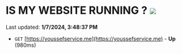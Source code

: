 # IS MY WEBSITE RUNNING ? [![](https://img.shields.io/static/v1?label=Sponsor&message=%E2%9D%A4&logo=GitHub&color=%23fe8e86)](https://github.com/sponsors/<username>)

Last updated: **1/7/2024, 3:48:37 PM**

- `GET` [https://youssefservice.me](https://youssefservice.me) - **Up** (980ms)
